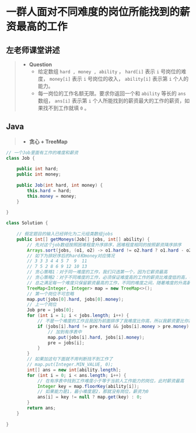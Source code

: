 # 一群人面对不同难度的岗位所能找到的薪资最高的工作

## 左老师课堂讲述

> - **Question**
>   - 给定数组 `hard , money , ability` ， `hard[i]` 表示 `i` 号岗位的难度， `money[i]` 表示 `i` 号岗位的收入， `ability[i]` 表示第 `i` 个人的能力。
>   - 每一岗位的工作名额无限。要求你返回一个和 `ability` 等长的 `ans` 数组， `ans[i]` 表示第 `i` 个人所能找到的薪资最大的工作的薪资，如果找不到工作就填 `0` 。

## Java

> - **贪心 + TreeMap**

```java
// 一个Job里面有工作的难度和薪资
class Job {
    
    public int hard;
    public int money;
    
    public Job(int hard, int money) {
        this.hard = hard;
        this.money = money;
    }
    
}

class Solution {
    
    // 假定题目的输入已经转化为二元组类数组jobs
    public int[] getMoneys(Job[] jobs, int[] ability) {
        // 先对这个job数组按照困难程度升序排序，困难程度相同的按照薪资降序排序
        Arrays.sort(jobs, (o1, o2) -> o1.hard != o2.hard ? o1.hard - o2.hard : o2.money - o1.money);
        // 如下为排好序后的hard和money对应情况
        // 3 3 3 4 4 5 7  9  11 
        // 7 5 2 8 6 9 12 10 13
        // 贪心策略1：对于同一难度的工作，我们只选第一个，因为它薪资最高
        // 贪心策略2：对于不同难度的工作，必须保证难度高的工作的薪资比难度低的高，不然我没必要选难度高的工作，它薪资都不如难度低的呢
        // 总之满足每一个难度只保留薪资最高的工作，不同的难度之间，随著难度的升高薪资也要随之升高
        TreeMap<Integer, Integer> map = new TreeMap<>();
        // 第一个岗位不可忽略
        map.put(jobs[0].hard, jobs[0].money);
        // 上一个岗位
        Job pre = jobs[0];
        for (int i = 1; i < jobs.length; i++) {
            // 不是一个难度的工作且我因为前面排序了我难度比你高，所以我薪资要比你高才能让别人选
            if (jobs[i].hard != pre.hard && jobs[i].money > pre.money) {
                // 加到有序表中
                map.put(jobs[i].hard, jobs[i].money);
                pre = jobs[i];
            }
        }
        // 如果加这句下面就不用判断找不到工作了
        // map.put(Integer.MIN_VALUE, 0);
        int[] ans = new int[ability.length];
        for (int i = 0; i < ans.length; i++) {
            // 在有序表中找到工作难度小于等于当前人工作能力的岗位，此时薪资最高
            Integer key = map.floorKey(ability[i]);
            // 如果能力是1，最小难度是2，那就没有岗位，薪资为0
            ans[i] = key != null ? map.get(key) : 0;
        }
        return ans;
    }
    
}
```
